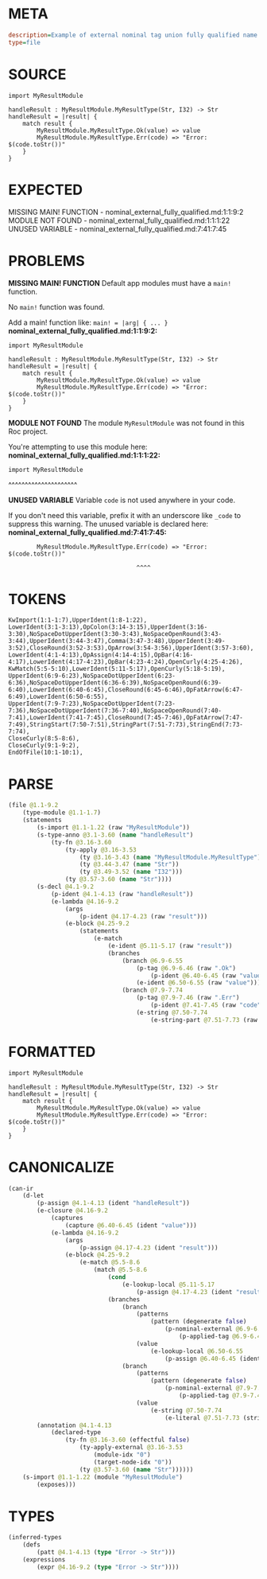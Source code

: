 # META
~~~ini
description=Example of external nominal tag union fully qualified name
type=file
~~~
# SOURCE
~~~roc
import MyResultModule

handleResult : MyResultModule.MyResultType(Str, I32) -> Str
handleResult = |result| {
    match result {
        MyResultModule.MyResultType.Ok(value) => value
        MyResultModule.MyResultType.Err(code) => "Error: $(code.toStr())"
    }
}
~~~
# EXPECTED
MISSING MAIN! FUNCTION - nominal_external_fully_qualified.md:1:1:9:2
MODULE NOT FOUND - nominal_external_fully_qualified.md:1:1:1:22
UNUSED VARIABLE - nominal_external_fully_qualified.md:7:41:7:45
# PROBLEMS
**MISSING MAIN! FUNCTION**
Default app modules must have a `main!` function.

No `main!` function was found.

Add a main! function like:
`main! = |arg| { ... }`
**nominal_external_fully_qualified.md:1:1:9:2:**
```roc
import MyResultModule

handleResult : MyResultModule.MyResultType(Str, I32) -> Str
handleResult = |result| {
    match result {
        MyResultModule.MyResultType.Ok(value) => value
        MyResultModule.MyResultType.Err(code) => "Error: $(code.toStr())"
    }
}
```


**MODULE NOT FOUND**
The module `MyResultModule` was not found in this Roc project.

You're attempting to use this module here:
**nominal_external_fully_qualified.md:1:1:1:22:**
```roc
import MyResultModule
```
^^^^^^^^^^^^^^^^^^^^^


**UNUSED VARIABLE**
Variable `code` is not used anywhere in your code.

If you don't need this variable, prefix it with an underscore like `_code` to suppress this warning.
The unused variable is declared here:
**nominal_external_fully_qualified.md:7:41:7:45:**
```roc
        MyResultModule.MyResultType.Err(code) => "Error: $(code.toStr())"
```
                                        ^^^^


# TOKENS
~~~zig
KwImport(1:1-1:7),UpperIdent(1:8-1:22),
LowerIdent(3:1-3:13),OpColon(3:14-3:15),UpperIdent(3:16-3:30),NoSpaceDotUpperIdent(3:30-3:43),NoSpaceOpenRound(3:43-3:44),UpperIdent(3:44-3:47),Comma(3:47-3:48),UpperIdent(3:49-3:52),CloseRound(3:52-3:53),OpArrow(3:54-3:56),UpperIdent(3:57-3:60),
LowerIdent(4:1-4:13),OpAssign(4:14-4:15),OpBar(4:16-4:17),LowerIdent(4:17-4:23),OpBar(4:23-4:24),OpenCurly(4:25-4:26),
KwMatch(5:5-5:10),LowerIdent(5:11-5:17),OpenCurly(5:18-5:19),
UpperIdent(6:9-6:23),NoSpaceDotUpperIdent(6:23-6:36),NoSpaceDotUpperIdent(6:36-6:39),NoSpaceOpenRound(6:39-6:40),LowerIdent(6:40-6:45),CloseRound(6:45-6:46),OpFatArrow(6:47-6:49),LowerIdent(6:50-6:55),
UpperIdent(7:9-7:23),NoSpaceDotUpperIdent(7:23-7:36),NoSpaceDotUpperIdent(7:36-7:40),NoSpaceOpenRound(7:40-7:41),LowerIdent(7:41-7:45),CloseRound(7:45-7:46),OpFatArrow(7:47-7:49),StringStart(7:50-7:51),StringPart(7:51-7:73),StringEnd(7:73-7:74),
CloseCurly(8:5-8:6),
CloseCurly(9:1-9:2),
EndOfFile(10:1-10:1),
~~~
# PARSE
~~~clojure
(file @1.1-9.2
	(type-module @1.1-1.7)
	(statements
		(s-import @1.1-1.22 (raw "MyResultModule"))
		(s-type-anno @3.1-3.60 (name "handleResult")
			(ty-fn @3.16-3.60
				(ty-apply @3.16-3.53
					(ty @3.16-3.43 (name "MyResultModule.MyResultType"))
					(ty @3.44-3.47 (name "Str"))
					(ty @3.49-3.52 (name "I32")))
				(ty @3.57-3.60 (name "Str"))))
		(s-decl @4.1-9.2
			(p-ident @4.1-4.13 (raw "handleResult"))
			(e-lambda @4.16-9.2
				(args
					(p-ident @4.17-4.23 (raw "result")))
				(e-block @4.25-9.2
					(statements
						(e-match
							(e-ident @5.11-5.17 (raw "result"))
							(branches
								(branch @6.9-6.55
									(p-tag @6.9-6.46 (raw ".Ok")
										(p-ident @6.40-6.45 (raw "value")))
									(e-ident @6.50-6.55 (raw "value")))
								(branch @7.9-7.74
									(p-tag @7.9-7.46 (raw ".Err")
										(p-ident @7.41-7.45 (raw "code")))
									(e-string @7.50-7.74
										(e-string-part @7.51-7.73 (raw "Error: $(code.toStr())"))))))))))))
~~~
# FORMATTED
~~~roc
import MyResultModule

handleResult : MyResultModule.MyResultType(Str, I32) -> Str
handleResult = |result| {
	match result {
		MyResultModule.MyResultType.Ok(value) => value
		MyResultModule.MyResultType.Err(code) => "Error: $(code.toStr())"
	}
}
~~~
# CANONICALIZE
~~~clojure
(can-ir
	(d-let
		(p-assign @4.1-4.13 (ident "handleResult"))
		(e-closure @4.16-9.2
			(captures
				(capture @6.40-6.45 (ident "value")))
			(e-lambda @4.16-9.2
				(args
					(p-assign @4.17-4.23 (ident "result")))
				(e-block @4.25-9.2
					(e-match @5.5-8.6
						(match @5.5-8.6
							(cond
								(e-lookup-local @5.11-5.17
									(p-assign @4.17-4.23 (ident "result"))))
							(branches
								(branch
									(patterns
										(pattern (degenerate false)
											(p-nominal-external @6.9-6.46 (module-idx "0") (target-node-idx "0")
												(p-applied-tag @6.9-6.46))))
									(value
										(e-lookup-local @6.50-6.55
											(p-assign @6.40-6.45 (ident "value")))))
								(branch
									(patterns
										(pattern (degenerate false)
											(p-nominal-external @7.9-7.46 (module-idx "0") (target-node-idx "0")
												(p-applied-tag @7.9-7.46))))
									(value
										(e-string @7.50-7.74
											(e-literal @7.51-7.73 (string "Error: $(code.toStr())")))))))))))
		(annotation @4.1-4.13
			(declared-type
				(ty-fn @3.16-3.60 (effectful false)
					(ty-apply-external @3.16-3.53
						(module-idx "0")
						(target-node-idx "0"))
					(ty @3.57-3.60 (name "Str"))))))
	(s-import @1.1-1.22 (module "MyResultModule")
		(exposes)))
~~~
# TYPES
~~~clojure
(inferred-types
	(defs
		(patt @4.1-4.13 (type "Error -> Str")))
	(expressions
		(expr @4.16-9.2 (type "Error -> Str"))))
~~~
